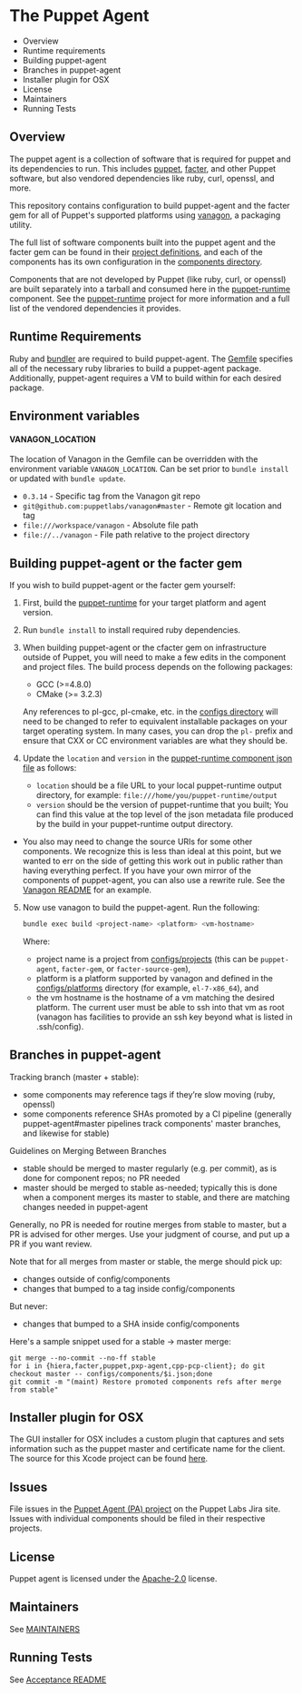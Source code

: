 The Puppet Agent
===
 * Overview
 * Runtime requirements
 * Building puppet-agent
 * Branches in puppet-agent
 * Installer plugin for OSX
 * License
 * Maintainers
 * Running Tests

Overview
---
The puppet agent is a collection of software that is required for puppet and
its dependencies to run. This includes
[puppet](https://github.com/puppetlabs/puppet),
[facter](https://github.com/puppetlabs/facter), and other Puppet software, but
also vendored dependencies like ruby, curl, openssl, and more.

This repository contains configuration to build puppet-agent and the facter gem
for all of Puppet's supported platforms using
[vanagon](https://github.com/puppetlabs/vanagon), a packaging utility.

The full list of software components built into the puppet agent and the
facter gem can be found in their [project definitions](configs/projects/), and
each of the components has its own configuration in the [components
directory](configs/components/).

Components that are not developed by Puppet (like ruby, curl, or openssl) are
built separately into a tarball and consumed here in the
[puppet-runtime](configs/components/puppet-runtime.rb) component. See the
[puppet-runtime](https://github.com/puppetlabs/puppet-runtime) project for more
information and a full list of the vendored dependencies it provides.

Runtime Requirements
---
Ruby and [bundler](http://bundler.io/) are required to build puppet-agent. The
[Gemfile](Gemfile) specifies all of the necessary ruby libraries to build a
puppet-agent package.  Additionally, puppet-agent requires a VM to build within
for each desired package.

## Environment variables
#### VANAGON\_LOCATION
The location of Vanagon in the Gemfile can be overridden with the environment variable `VANAGON_LOCATION`. Can be set prior to `bundle install` or updated with `bundle update`.

* `0.3.14` - Specific tag from the Vanagon git repo
* `git@github.com:puppetlabs/vanagon#master` - Remote git location and tag
* `file:///workspace/vanagon` - Absolute file path
* `file://../vanagon` - File path relative to the project directory

Building puppet-agent or the facter gem
---

If you wish to build puppet-agent or the facter gem yourself:

1. First, build the
   [puppet-runtime](https://github.com/puppetlabs/puppet-runtime) for your
   target platform and agent version.
2. Run `bundle install` to install required ruby dependencies.
3. When building puppet-agent or the cfacter gem on infrastructure outside of
   Puppet, you will need to make a few edits in the component and project
   files. The build process depends on the following packages:
     - GCC (>=4.8.0)
     - CMake (>= 3.2.3)

     Any references to pl-gcc, pl-cmake, etc. in the [configs
     directory](configs/) will need to be changed to refer to equivalent
     installable packages on your target operating system. In many cases, you
     can drop the `pl-` prefix and ensure that CXX or CC environment variables
     are what they should be.
4. Update the `location` and `version` in the [puppet-runtime
   component json file](configs/components/puppet-runtime.json) as follows:
   - `location` should be a file URL to your local puppet-runtime output
     directory, for example: `file:///home/you/puppet-runtime/output`
   - `version` should be the version of puppet-runtime that you built; You
     can find this value at the top level of the json metadata file produced by
     the build in your puppet-runtime output directory.
  - You also may need to change the source URIs for some other components. We
    recognize this is less than ideal at this point, but we wanted to err on
    the side of getting this work out in public rather than having everything
    perfect. If you have your own mirror of the components of puppet-agent, you
    can also use a rewrite rule. See the [Vanagon
    README](https://github.com/puppetlabs/vanagon/blob/master/examples/projects/project.rb#L26)
    for an example.
5. Now use vanagon to build the puppet-agent. Run the following:

   ```sh
   bundle exec build <project-name> <platform> <vm-hostname>
   ```

   Where:
   - project name is a project from [configs/projects](configs/projects) (this
     can be `puppet-agent`, `facter-gem`, or `facter-source-gem`),
   - platform is a platform supported by vanagon and defined in the
     [configs/platforms](configs/platforms/) directory (for example,
     `el-7-x86_64`), and
   - the vm hostname is the hostname of a vm matching the desired platform. The
     current user must be able to ssh into that vm as root (vanagon has facilities
     to provide an ssh key beyond what is listed in .ssh/config).

Branches in puppet-agent
---

Tracking branch (master + stable):
  * some components may reference tags if they’re slow moving (ruby, openssl)
  * some components reference SHAs promoted by a CI pipeline (generally puppet-agent#master pipelines track components' master branches, and likewise for stable)

Guidelines on Merging Between Branches
* stable should be merged to master regularly (e.g. per commit), as is done for component repos; no PR needed
* master should be merged to stable as-needed; typically this is done when a component merges its master to stable, and there are matching changes needed in puppet-agent

Generally, no PR is needed for routine merges from stable to master, but a PR is advised for other merges. Use your judgment of course, and put up a PR if you want review.

Note that for all merges from master or stable, the merge should pick up:
* changes outside of config/components
* changes that bumped to a tag inside config/components

But never:
* changes that bumped to a SHA inside config/components

Here's a sample snippet used for a stable -> master merge:

```
git merge --no-commit --no-ff stable
for i in {hiera,facter,puppet,pxp-agent,cpp-pcp-client}; do git checkout master -- configs/components/$i.json;done
git commit -m "(maint) Restore promoted components refs after merge from stable"
```

Installer plugin for OSX
---
The GUI installer for OSX includes a custom plugin that captures and sets information such
as the puppet master and certificate name for the client.  The source for this Xcode project
can be found [here](https://github.com/puppetlabs/puppet-agent-osx-installer-plugin).

Issues
---
File issues in the [Puppet Agent (PA) project](https://tickets.puppet.com/browse/PA) on the Puppet Labs Jira site. Issues with individual components should be filed in their respective projects.

License
---
Puppet agent is licensed under the [Apache-2.0](LICENSE) license.

Maintainers
---
See [MAINTAINERS](MAINTAINERS)

Running Tests
---
See [Acceptance README](acceptance/README)
